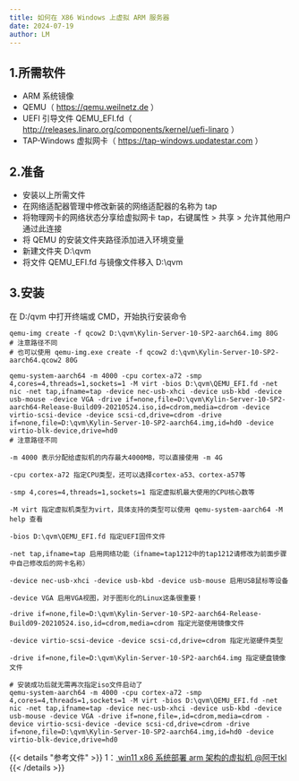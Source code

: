 ```yaml
---
title: 如何在 X86 Windows 上虚拟 ARM 服务器
date: 2024-07-19
author: LM
---
```


## 1.所需软件

- ARM 系统镜像
- QEMU（ https://qemu.weilnetz.de ）
- UEFI 引导文件 QEMU_EFI.fd（ http://releases.linaro.org/components/kernel/uefi-linaro ）
- TAP-Windows 虚拟网卡（ https://tap-windows.updatestar.com ）

## 2.准备

- 安装以上所需文件
- 在网络适配器管理中修改新装的网络适配器的名称为 tap
- 将物理网卡的网络状态分享给虚拟网卡 tap，右键属性 > 共享 > 允许其他用户通过此连接
- 将 QEMU 的安装文件夹路径添加进入环境变量
- 新建文件夹 D:\qvm
- 将文件 QEMU_EFI.fd 与镜像文件移入 D:\qvm

## 3.安装

在 D:/qvm 中打开终端或 CMD，开始执行安装命令

```
qemu-img create -f qcow2 D:\qvm\Kylin-Server-10-SP2-aarch64.img 80G
# 注意路径不同
# 也可以使用 qemu-img.exe create -f qcow2 d:\qvm\Kylin-Server-10-SP2-aarch64.qcow2 80G
```

```
qemu-system-aarch64 -m 4000 -cpu cortex-a72 -smp 4,cores=4,threads=1,sockets=1 -M virt -bios D:\qvm\QEMU_EFI.fd -net nic -net tap,ifname=tap -device nec-usb-xhci -device usb-kbd -device usb-mouse -device VGA -drive if=none,file=D:\qvm\Kylin-Server-10-SP2-aarch64-Release-Build09-20210524.iso,id=cdrom,media=cdrom -device virtio-scsi-device -device scsi-cd,drive=cdrom -drive if=none,file=D:\qvm\Kylin-Server-10-SP2-aarch64.img,id=hd0 -device virtio-blk-device,drive=hd0
# 注意路径不同

-m 4000 表示分配给虚拟机的内存最大4000MB，可以直接使用 -m 4G

-cpu cortex-a72 指定CPU类型，还可以选择cortex-a53、cortex-a57等

-smp 4,cores=4,threads=1,sockets=1 指定虚拟机最大使用的CPU核心数等

-M virt 指定虚拟机类型为virt，具体支持的类型可以使用 qemu-system-aarch64 -M help 查看

-bios D:\qvm\QEMU_EFI.fd 指定UEFI固件文件

-net tap,ifname=tap 启用网络功能（ifname=tap1212中的tap1212请修改为前面步骤中自己修改后的网卡名称）

-device nec-usb-xhci -device usb-kbd -device usb-mouse 启用USB鼠标等设备

-device VGA 启用VGA视图，对于图形化的Linux这条很重要！

-drive if=none,file=D:\qvm\Kylin-Server-10-SP2-aarch64-Release-Build09-20210524.iso,id=cdrom,media=cdrom 指定光驱使用镜像文件

-device virtio-scsi-device -device scsi-cd,drive=cdrom 指定光驱硬件类型

-drive if=none,file=D:\qvm\Kylin-Server-10-SP2-aarch64.img 指定硬盘镜像文件
```

```
# 安装成功后就无需再次指定iso文件启动了
qemu-system-aarch64 -m 4000 -cpu cortex-a72 -smp 4,cores=4,threads=1,sockets=1 -M virt -bios D:\qvm\QEMU_EFI.fd -net nic -net tap,ifname=tap -device nec-usb-xhci -device usb-kbd -device usb-mouse -device VGA -drive if=none,file=,id=cdrom,media=cdrom -device virtio-scsi-device -device scsi-cd,drive=cdrom -drive if=none,file=D:\qvm\Kylin-Server-10-SP2-aarch64.img,id=hd0 -device virtio-blk-device,drive=hd0
```


{{< details "参考文件" >}} 
1：[ win11 x86 系统部署 arm 架构的虚拟机  @阿干tkl ](https://blog.csdn.net/m0_58805648/article/details/131195276)
{{< /details >}}